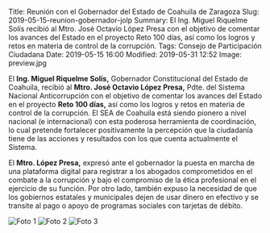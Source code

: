 Title: Reunión con el Gobernador del Estado de Coahuila de Zaragoza
Slug: 2019-05-15-reunion-gobernador-jolp
Summary: El Ing. Miguel Riquelme Solís recibió al Mtro. José Octavio López Presa con el objetivo de comentar los avances del Estado en el proyecto Reto 100 días, así como los logros y retos en materia de control de la corrupción.
Tags: Consejo de Participación Ciudadana
Date: 2019-05-15 16:00
Modified: 2019-05-31 12:52
Image: preview.jpg


El **Ing. Miguel Riquelme Solís,** Gobernador Constitucional del Estado de Coahuila, recibió al **Mtro. José Octavio López Presa,** Pdte. del Sistema Nacional Anticorrupción con el objetivo de comentar los avances del Estado en el proyecto **Reto 100 días,** así como los logros y retos en materia de control de la corrupción. El SEA de Coahuila está siendo pionero a nivel nacional (e internacional) con esta poderosa herramienta de coordinación, lo cual pretende fortalecer positivamente la percepción que la ciudadanía tiene de las acciones y resultados con los que cuenta actualmente el Sistema.

El **Mtro. López Presa,** expresó ante el gobernador la puesta en marcha de una plataforma digital para registrar a los abogados comprometidos en el combate a la corrupción y bajo el compromiso de la ética profesional en el ejercicio de su función. Por otro lado, también expuso la necesidad de que los gobiernos estatales y municipales dejen de usar dinero en efectivo y se transite al pago o apoyo de programas sociales con tarjetas de débito.

<img class="img-fluid" src="foto-01.jpg" alt="Foto 1">

<img class="img-fluid" src="foto-02.jpg" alt="Foto 2">

<img class="img-fluid" src="foto-03.jpg" alt="Foto 3">
